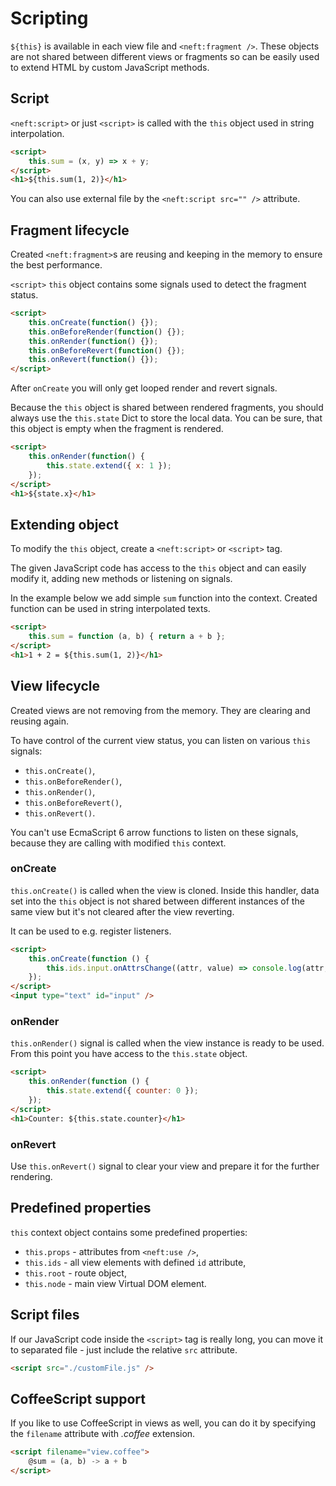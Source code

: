 # Scripting

`${this}` is available in each view file and `<neft:fragment />`. These objects are not shared between different views or fragments so can be easily used to extend HTML by custom JavaScript methods.

## Script

`<neft:script>` or just `<script>` is called with the `this` object used in string interpolation.

```html
<script>
    this.sum = (x, y) => x + y;
</script>
<h1>${this.sum(1, 2)}</h1>
```

You can also use external file by the `<neft:script src="" />` attribute.

## Fragment lifecycle

Created `<neft:fragment>`s are reusing and keeping in the memory to ensure the best performance.

`<script>` `this` object contains some signals used to detect the fragment status.

```html
<script>
    this.onCreate(function() {});
    this.onBeforeRender(function() {});
    this.onRender(function() {});
    this.onBeforeRevert(function() {});
    this.onRevert(function() {});
</script>
```

After `onCreate` you will only get looped render and revert signals.

Because the `this` object is shared between rendered fragments, you should always use the `this.state` Dict to store the local data. You can be sure, that this object is empty when the fragment is rendered.

```html
<script>
    this.onRender(function() {
        this.state.extend({ x: 1 });
    });
</script>
<h1>${state.x}</h1>
```

## Extending object

To modify the `this` object, create a `<neft:script>` or `<script>` tag.

The given JavaScript code has access to the `this` object and can easily modify it, adding new methods or listening on signals.

In the example below we add simple `sum` function into the context. Created function can be used in string interpolated texts.

```html
<script>
    this.sum = function (a, b) { return a + b };
</script>
<h1>1 + 2 = ${this.sum(1, 2)}</h1>
```

## View lifecycle

Created views are not removing from the memory. They are clearing and reusing again.

To have control of the current view status, you can listen on various `this` signals:

 - `this.onCreate()`,
 - `this.onBeforeRender()`,
 - `this.onRender()`,
 - `this.onBeforeRevert()`,
 - `this.onRevert()`.

You can't use EcmaScript 6 arrow functions to listen on these signals, because they are calling with modified `this` context.

### onCreate

`this.onCreate()` is called when the view is cloned. Inside this handler, data set into the `this` object is not shared between different instances of the same view but it's not cleared after the view reverting.

It can be used to e.g. register listeners.

```html
<script>
    this.onCreate(function () {
        this.ids.input.onAttrsChange((attr, value) => console.log(attr, value));
    });
</script>
<input type="text" id="input" />
```

### onRender

`this.onRender()` signal is called when the view instance is ready to be used. From this point you have access to the `this.state` object.

```html
<script>
    this.onRender(function () {
        this.state.extend({ counter: 0 });
    });
</script>
<h1>Counter: ${this.state.counter}</h1>
```

### onRevert

Use `this.onRevert()` signal to clear your view and prepare it for the further rendering.

## Predefined properties

`this` context object contains some predefined properties:

 - `this.props` - attributes from `<neft:use />`,
 - `this.ids` - all view elements with defined `id` attribute,
 - `this.root` - route object,
 - `this.node` - main view Virtual DOM element.

## Script files

If our JavaScript code inside the `<script>` tag is really long, you can move it to separated file - just include the relative `src` attribute.

```html
<script src="./customFile.js" />
```

## CoffeeScript support

If you like to use CoffeeScript in views as well, you can do it by specifying the `filename` attribute with *.coffee* extension.

```html
<script filename="view.coffee">
    @sum = (a, b) -> a + b
</script>
```
